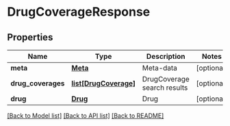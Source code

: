 # DrugCoverageResponse

## Properties
Name | Type | Description | Notes
------------ | ------------- | ------------- | -------------
**meta** | [**Meta**](Meta.md) | Meta-data | [optional] 
**drug_coverages** | [**list[DrugCoverage]**](DrugCoverage.md) | DrugCoverage search results | [optional] 
**drug** | [**Drug**](Drug.md) | Drug | [optional] 

[[Back to Model list]](../README.md#documentation-for-models) [[Back to API list]](../README.md#documentation-for-api-endpoints) [[Back to README]](../README.md)


